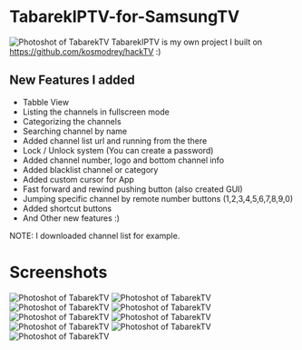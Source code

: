 # TabarekIPTV-for-SamsungTV
![Photoshot of TabarekTV](https://raw.githubusercontent.com/ateber/TabarekIPTV-for-SamsungSmartTV/main/icon.png) 
TabarekIPTV is my own project I built on https://github.com/kosmodrey/hackTV :)
## New Features I added

* Tabble View
* Listing the channels in fullscreen mode
* Categorizing the channels
* Searching channel by name
* Added channel list url and running from the there
* Lock / Unlock system (You can create a password) 
* Added channel number, logo and bottom channel info
* Added blacklist channel or category
* Added custom cursor for App
* Fast forward and rewind pushing button (also created GUI)
* Jumping specific channel by remote number buttons (1,2,3,4,5,6,7,8,9,0)
* Added shortcut buttons
* And Other new features :)

NOTE: I downloaded channel list for example. 

 
# Screenshots 

![Photoshot of TabarekTV](https://raw.githubusercontent.com/ateber/TabarekIPTV-for-SamsungSmartTV/main/Screenshots/1.png)
![Photoshot of TabarekTV](https://raw.githubusercontent.com/ateber/TabarekIPTV-for-SamsungSmartTV/main/Screenshots/2.png)
![Photoshot of TabarekTV](https://raw.githubusercontent.com/ateber/TabarekIPTV-for-SamsungSmartTV/main/Screenshots/3.png)
![Photoshot of TabarekTV](https://raw.githubusercontent.com/ateber/TabarekIPTV-for-SamsungSmartTV/main/Screenshots/4.png)
![Photoshot of TabarekTV](https://raw.githubusercontent.com/ateber/TabarekIPTV-for-SamsungSmartTV/main/Screenshots/5.png)
![Photoshot of TabarekTV](https://raw.githubusercontent.com/ateber/TabarekIPTV-for-SamsungSmartTV/main/Screenshots/6.png)
![Photoshot of TabarekTV](https://raw.githubusercontent.com/ateber/TabarekIPTV-for-SamsungSmartTV/main/Screenshots/7.png)
![Photoshot of TabarekTV](https://raw.githubusercontent.com/ateber/TabarekIPTV-for-SamsungSmartTV/main/Screenshots/8.png)
![Photoshot of TabarekTV](https://raw.githubusercontent.com/ateber/TabarekIPTV-for-SamsungSmartTV/main/Screenshots/9.png) 
